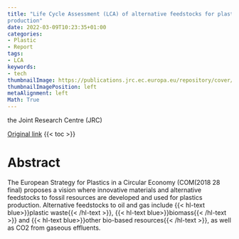 ```yaml
---
title: "Life Cycle Assessment (LCA) of alternative feedstocks for plastics
production"
date: 2022-03-09T10:23:35+01:00
categories:
- Plastic
- Report
tags:
- LCA
keywords:
- tech
thumbnailImage: https://publications.jrc.ec.europa.eu/repository/cover/JRC125046_cover.jpg
thumbnailImagePosition: left
metaAlignment: left
Math: True
---
```

the Joint Research Centre (JRC)
<!--more-->
[Original link](https://publications.jrc.ec.europa.eu/repository/handle/JRC125046)
{{< toc >}}
# Abstract
The European Strategy for Plastics in a Circular Economy (COM(2018 28 final) proposes a vision where innovative materials and alternative feedstocks to fossil resources are developed and used for plastics production. Alternative feedstocks to oil and gas include {{< hl-text blue>}}plastic waste{{< /hl-text >}}, {{< hl-text blue>}}biomass{{< /hl-text >}} and {{< hl-text blue>}}other bio-based resources{{< /hl-text >}}, as well as CO2 from gaseous effluents.
